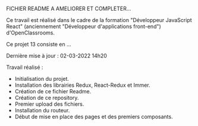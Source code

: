FICHIER README A AMELIORER ET COMPLETER...

Ce travail est réalisé dans le cadre de la formation "Développeur JavaScript React" (anciennement "Développeur d'applications front-end") d'OpenClassrooms.

Ce projet 13 consiste en ...

Dernière mise à jour : 02-03-2022 14h20

Travail réalisé :
- Initialisation du projet.
- Installation des librairies Redux, React-Redux et Immer.
- Création de ce fichier Readme.
- Création de ce repository.
- Premier upload des fichiers.
- Installation du routeur.
- Début de mise en place des pages et des premiers composants.